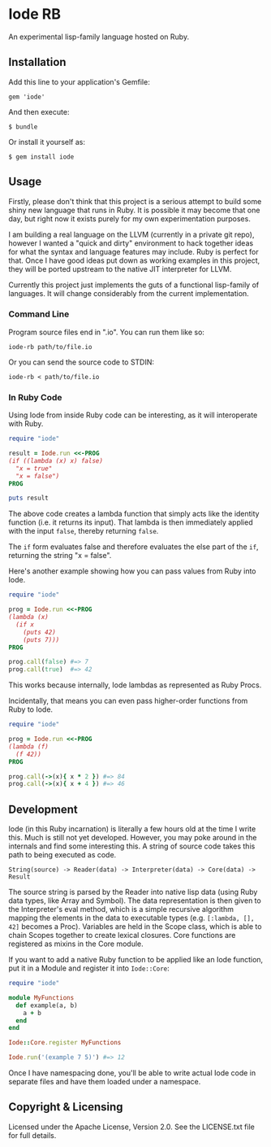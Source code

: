 # Iode RB

An experimental lisp-family language hosted on Ruby.

## Installation

Add this line to your application's Gemfile:

    gem 'iode'

And then execute:

    $ bundle

Or install it yourself as:

    $ gem install iode

## Usage

Firstly, please don't think that this project is a serious attempt to build
some shiny new language that runs in Ruby. It is possible it may become that
one day, but right now it exists purely for my own experimentation purposes.

I am building a real language on the LLVM (currently in a private git repo),
however I wanted a "quick and dirty" environment to hack together ideas for
what the syntax and language features may include. Ruby is perfect for that.
Once I have good ideas put down as working examples in this project, they will
be ported upstream to the native JIT interpreter for LLVM.

Currently this project just implements the guts of a functional lisp-family of
languages. It will change considerably from the current implementation.

### Command Line

Program source files end in ".io". You can run them like so:

```
iode-rb path/to/file.io
```

Or you can send the source code to STDIN:

```
iode-rb < path/to/file.io
```

### In Ruby Code

Using Iode from inside Ruby code can be interesting, as it will interoperate
with Ruby.

``` ruby
require "iode"

result = Iode.run <<-PROG
(if ((lambda (x) x) false)
  "x = true"
  "x = false")
PROG

puts result
```

The above code creates a lambda function that simply acts like the identity
function (i.e. it returns its input). That lambda is then immediately applied
with the input `false`, thereby returning `false`.

The `if` form evaluates false and therefore evaluates the else part of the
`if`, returning the string "x = false".

Here's another example showing how you can pass values from Ruby into Iode.

``` ruby
require "iode"

prog = Iode.run <<-PROG
(lambda (x)
  (if x
    (puts 42)
    (puts 7)))
PROG

prog.call(false) #=> 7
prog.call(true)  #=> 42
```

This works because internally, Iode lambdas as represented as Ruby Procs.

Incidentally, that means you can even pass higher-order functions from Ruby
to Iode.

``` ruby
require "iode"

prog = Iode.run <<-PROG
(lambda (f)
  (f 42))
PROG

prog.call(->(x){ x * 2 }) #=> 84
prog.call(->(x){ x + 4 }) #=> 46
```

## Development

Iode (in this Ruby incarnation) is literally a few hours old at the time I
write this. Much is still not yet developed. However, you may poke around in
the internals and find some interesting this. A string of source code takes
this path to being executed as code.

    String(source) -> Reader(data) -> Interpreter(data) -> Core(data) -> Result

The source string is parsed by the Reader into native lisp data (using Ruby
data types, like Array and Symbol). The data representation is then given to
the Interpreter's eval method, which is a simple recursive algorithm mapping
the elements in the data to executable types (e.g. `[:lambda, [], 42]` becomes
a Proc). Variables are held in the Scope class, which is able to chain Scopes
together to create lexical closures. Core functions are registered as mixins
in the Core module.

If you want to add a native Ruby function to be applied like an Iode function,
put it in a Module and register it into `Iode::Core`:

``` ruby
require "iode"

module MyFunctions
  def example(a, b)
    a + b
  end
end

Iode::Core.register MyFunctions

Iode.run('(example 7 5)') #=> 12
```

Once I have namespacing done, you'll be able to write actual Iode code in
separate files and have them loaded under a namespace.

## Copyright & Licensing

Licensed under the Apache License, Version 2.0. See the LICENSE.txt file for
full details.
